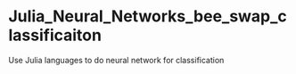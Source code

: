 # Julia_Neural_Networks_bee_swap_classificaiton
Use Julia languages to do neural network for classification
